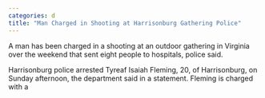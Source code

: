 ```yaml
---
categories: d
title: "Man Charged in Shooting at Harrisonburg Gathering Police"
---
```


A man has been charged in a shooting at an outdoor gathering in Virginia over the weekend that sent eight people to hospitals, police said. 



Harrisonburg police arrested Tyreaf Isaiah Fleming, 20, of Harrisonburg, on Sunday afternoon, the department said in a statement. Fleming is charged with a